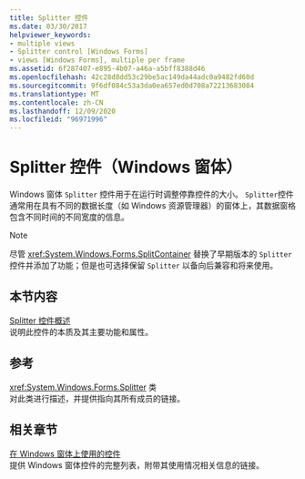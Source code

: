 ```yaml
---
title: Splitter 控件
ms.date: 03/30/2017
helpviewer_keywords:
- multiple views
- Splitter control [Windows Forms]
- views [Windows Forms], multiple per frame
ms.assetid: 6f287407-e895-4b07-a46a-a5bff8388d46
ms.openlocfilehash: 42c28d8dd53c29be5ac149da44adc0a9482fd60d
ms.sourcegitcommit: 9f6df084c53a3da0ea657ed0d708a72213683084
ms.translationtype: MT
ms.contentlocale: zh-CN
ms.lasthandoff: 12/09/2020
ms.locfileid: "96971996"
---
```

# <a name="splitter-control-windows-forms"></a>Splitter 控件（Windows 窗体）
Windows 窗体 `Splitter` 控件用于在运行时调整停靠控件的大小。 `Splitter`控件通常用在具有不同的数据长度（如 Windows 资源管理器）的窗体上，其数据窗格包含不同时间的不同宽度的信息。  
  
> [!NOTE]
> 尽管 <xref:System.Windows.Forms.SplitContainer> 替换了早期版本的 `Splitter` 控件并添加了功能；但是也可选择保留 `Splitter` 以备向后兼容和将来使用。  
  
## <a name="in-this-section"></a>本节内容  
 [Splitter 控件概述](splitter-control-overview-windows-forms.md)  
 说明此控件的本质及其主要功能和属性。  
  
## <a name="reference"></a>参考  
 <xref:System.Windows.Forms.Splitter> 类  
 对此类进行描述，并提供指向其所有成员的链接。  
  
## <a name="related-sections"></a>相关章节  
 [在 Windows 窗体上使用的控件](controls-to-use-on-windows-forms.md)  
 提供 Windows 窗体控件的完整列表，附带其使用情况相关信息的链接。
